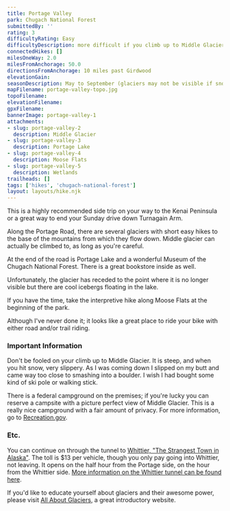 ```yaml
---
title: Portage Valley
park: Chugach National Forest
submittedBy: ''
rating: 3
difficultyRating: Easy
difficultyDescription: more difficult if you climb up to Middle Glacier
connectedHikes: []
milesOneWay: 2.0
milesFromAnchorage: 50.0
directionsFromAnchorage: 10 miles past Girdwood
elevationGain: 
seasonDescription: May to September (glaciers may not be visible if snow hasn't melted yet)
mapFilename: portage-valley-topo.jpg
topoFilename: 
elevationFilename: 
gpxFilename: 
bannerImage: portage-valley-1
attachments:
- slug: portage-valley-2
  description: Middle Glacier
- slug: portage-valley-3
  description: Portage Lake
- slug: portage-valley-4
  description: Moose Flats
- slug: portage-valley-5
  description: Wetlands
trailheads: []
tags: ['hikes', 'chugach-national-forest']
layout: layouts/hike.njk
---
```

This is a highly recommended side trip on your way to the Kenai Peninsula or a great way to end your Sunday drive down Turnagain Arm.

Along the Portage Road, there are several glaciers with short easy hikes to the base of the mountains from which they flow down. Middle glacier can actually be climbed to, as long as you're careful.

At the end of the road is Portage Lake and a wonderful Museum of the Chugach National Forest. There is a great bookstore inside as well.

Unfortunately, the glacier has receded to the point where it is no longer visible but there are cool icebergs floating in the lake.

If you have the time, take the interpretive hike along Moose Flats at the beginning of the park.

Although I've never done it; it looks like a great place to ride your bike with either road and/or trail riding.

### Important Information

Don't be fooled on your climb up to Middle Glacier. It is steep, and when you hit snow, very slippery. As I was coming down I slipped on my butt and came way too close to smashing into a boulder. I wish I had bought some kind of ski pole or walking stick.

There is a federal campground on the premises; if you're lucky you can reserve a campsite with a picture perfect view of Middle Glacier. This is a really nice campground with a fair amount of privacy. For more information, go to [Recreation.gov](http://recreation.gov).

### Etc.

You can continue on through the tunnel to [Whittier, "The Strangest Town in Alaska"](http://kokogiak.com/strangetown/default.asp). The toll is $13 per vehicle, though you only pay going into Whittier, not leaving. It opens on the half hour from the Portage side, on the hour from the Whittier side. [More information on the Whittier tunnel can be found here](http://www.dot.state.ak.us/creg/whittiertunnel/index.shtml).

If you'd like to educate yourself about glaciers and their awesome power, please visit [All About Glaciers](http://nsidc.org/glaciers/), a great introductory website. 